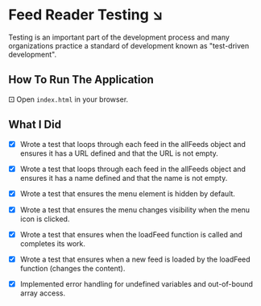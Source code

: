 # Feed Reader Testing ↘︎

Testing is an important part of the development process and many organizations practice a standard of development known as "test-driven development".

## How To Run The Application

⚀ Open `index.html` in your browser.

## What I Did

- [x] Wrote a test that loops through each feed in the allFeeds object and ensures it has a URL defined and that the URL is not empty.
- [x] Wrote a test that loops through each feed in the allFeeds object and ensures it has a name defined and that the name is not empty.
- [x] Wrote a test that ensures the menu element is hidden by default.
- [x] Wrote a test that ensures the menu changes visibility when the menu icon is clicked. 
- [x] Wrote a test that ensures when the loadFeed function is called and completes its work.
- [x] Wrote a test that ensures when a new feed is loaded by the loadFeed function (changes the content).
- [x] Implemented error handling for undefined variables and out-of-bound array access.

